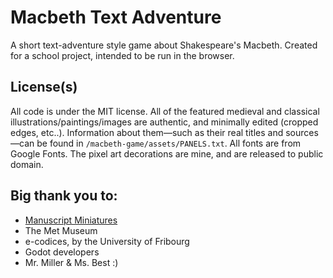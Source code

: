 # Macbeth Text Adventure

A short text-adventure style game about Shakespeare's Macbeth. Created for a school project, intended to be run in the browser.

## License(s)
All code is under the MIT license. All of the featured medieval and classical illustrations/paintings/images are authentic, and minimally edited (cropped edges, etc..). Information about them—such as their real titles and sources—can be found in ```/macbeth-game/assets/PANELS.txt```. All fonts are from Google Fonts. The pixel art decorations are mine, and are released to public domain.

## Big thank you to:
- [Manuscript Miniatures](https://manuscriptminiatures.com/)
- The Met Museum 
- e-codices, by the University of Fribourg
- Godot developers
- Mr. Miller & Ms. Best :)
